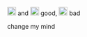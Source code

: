 <img src="https://cdn-icons-png.flaticon.com/512/226/226777.png" width="20"> and <img src="https://cdn4.iconfinder.com/data/icons/logos-and-brands/512/267_Python_logo-512.png" width="20"> good, <img src="https://upload.wikimedia.org/wikipedia/commons/thumb/6/6a/JavaScript-logo.png/800px-JavaScript-logo.png" width="20"> bad

change my mind


